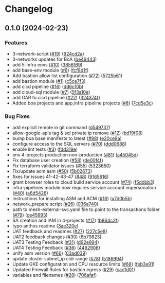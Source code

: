 # Changelog

## 0.1.0 (2024-02-23)


### Features

* 3-network-script ([#19](https://github.com/GoogleCloudPlatform/terraform-example-foundation-app/issues/19)) ([924cd2a](https://github.com/GoogleCloudPlatform/terraform-example-foundation-app/commit/924cd2a2043202739f92fb36c06394bd3925f6ba))
* 3-networks updates for BoA ([be49443](https://github.com/GoogleCloudPlatform/terraform-example-foundation-app/commit/be4944375537431361922b59688db5a5be9048f9))
* add 5-infra envs ([#10](https://github.com/GoogleCloudPlatform/terraform-example-foundation-app/issues/10)) ([3856f69](https://github.com/GoogleCloudPlatform/terraform-example-foundation-app/commit/3856f69937fccfe1cfef80f2b216e340fa167756))
* add base-env module ([#6](https://github.com/GoogleCloudPlatform/terraform-example-foundation-app/issues/6)) ([fcf8d1f](https://github.com/GoogleCloudPlatform/terraform-example-foundation-app/commit/fcf8d1f85d07739f3a2d4b8efe9a33e58194146c))
* Add bastion allow list configuration ([#72](https://github.com/GoogleCloudPlatform/terraform-example-foundation-app/issues/72)) ([5725b61](https://github.com/GoogleCloudPlatform/terraform-example-foundation-app/commit/5725b6153bcdd53688b13cee9792138b97a608fc))
* add bastion module ([#1](https://github.com/GoogleCloudPlatform/terraform-example-foundation-app/issues/1)) ([c5ce7f3](https://github.com/GoogleCloudPlatform/terraform-example-foundation-app/commit/c5ce7f3f104aa76c2fef9012a34f9ee5eb84aaf0))
* add cicd pipeline ([#16](https://github.com/GoogleCloudPlatform/terraform-example-foundation-app/issues/16)) ([dd6c10b](https://github.com/GoogleCloudPlatform/terraform-example-foundation-app/commit/dd6c10b975e6cf4dd8690dee2982c7e3f3a1789b))
* add cloud-sql module ([#7](https://github.com/GoogleCloudPlatform/terraform-example-foundation-app/issues/7)) ([5f3a10e](https://github.com/GoogleCloudPlatform/terraform-example-foundation-app/commit/5f3a10e21379f0647ffdda6d7b729f108a0e6840))
* add GAR to cicd pipeline ([#22](https://github.com/GoogleCloudPlatform/terraform-example-foundation-app/issues/22)) ([324374f](https://github.com/GoogleCloudPlatform/terraform-example-foundation-app/commit/324374ff1d75224b878d84230c8b93ed31446d7e))
* Added boa projects and app,infra pipeline projects ([#8](https://github.com/GoogleCloudPlatform/terraform-example-foundation-app/issues/8)) ([7cd5e3c](https://github.com/GoogleCloudPlatform/terraform-example-foundation-app/commit/7cd5e3c12469f9269fec1302d5892c60dfb1cf13))


### Bug Fixes

* add explicit remote in git command ([d549737](https://github.com/GoogleCloudPlatform/terraform-example-foundation-app/commit/d549737be96de4660087e8210aab1f2b4f88e6f4))
* allow-google-apis tag & sql private ip remove ([#12](https://github.com/GoogleCloudPlatform/terraform-example-foundation-app/issues/12)) ([bd19f08](https://github.com/GoogleCloudPlatform/terraform-example-foundation-app/commit/bd19f08b24a0dc2f89340ddea911e960cea82cfc))
* bump boa base manifests to latest ([#98](https://github.com/GoogleCloudPlatform/terraform-example-foundation-app/issues/98)) ([e20ce9a](https://github.com/GoogleCloudPlatform/terraform-example-foundation-app/commit/e20ce9a544afba7216cbc08347cf8d889b6e6ca0))
* configure access to the SQL servers ([#70](https://github.com/GoogleCloudPlatform/terraform-example-foundation-app/issues/70)) ([ddd0688](https://github.com/GoogleCloudPlatform/terraform-example-foundation-app/commit/ddd068858299e524cd77b1a5ca69caae27442fb6))
* enable lint tests ([#3](https://github.com/GoogleCloudPlatform/terraform-example-foundation-app/issues/3)) ([fdd319e](https://github.com/GoogleCloudPlatform/terraform-example-foundation-app/commit/fdd319e20453392d7e3db352ca15f82dfbf1ed90))
* env 4-projects production non-production ([#81](https://github.com/GoogleCloudPlatform/terraform-example-foundation-app/issues/81)) ([a45045d](https://github.com/GoogleCloudPlatform/terraform-example-foundation-app/commit/a45045dd699aece543d36e69e714411e73dbef02))
* Fix database user creation ([#58](https://github.com/GoogleCloudPlatform/terraform-example-foundation-app/issues/58)) ([de00f4f](https://github.com/GoogleCloudPlatform/terraform-example-foundation-app/commit/de00f4fe2540912949a6fc32691c14964211c2d3))
* Fix terraform validator issues ([#55](https://github.com/GoogleCloudPlatform/terraform-example-foundation-app/issues/55)) ([5323650](https://github.com/GoogleCloudPlatform/terraform-example-foundation-app/commit/532365030b603479d8d1b569de09b411834cf1d1))
* Fix/update acm asm ([#50](https://github.com/GoogleCloudPlatform/terraform-example-foundation-app/issues/50)) ([5b02673](https://github.com/GoogleCloudPlatform/terraform-example-foundation-app/commit/5b02673ce839e2ec0f35b2039f57d365e3fbcab9))
* fixes for issues 41-42-43-47 ([#48](https://github.com/GoogleCloudPlatform/terraform-example-foundation-app/issues/48)) ([9165916](https://github.com/GoogleCloudPlatform/terraform-example-foundation-app/commit/91659168b381be592510e1b366205c39d6b649ce))
* grant browser roles to cloud build service account ([#74](https://github.com/GoogleCloudPlatform/terraform-example-foundation-app/issues/74)) ([f5ddbb3](https://github.com/GoogleCloudPlatform/terraform-example-foundation-app/commit/f5ddbb3bc5669edc00b9bce48643f33c5ccbf554))
* infra-pipelines module now requires service account impersonation ([#40](https://github.com/GoogleCloudPlatform/terraform-example-foundation-app/issues/40)) ([a6d5426](https://github.com/GoogleCloudPlatform/terraform-example-foundation-app/commit/a6d5426776fb366ad689f9f53521894831625f68))
* Instructions for installing ASM and ACM ([#18](https://github.com/GoogleCloudPlatform/terraform-example-foundation-app/issues/18)) ([a7d0b5b](https://github.com/GoogleCloudPlatform/terraform-example-foundation-app/commit/a7d0b5bcd53d588ebcba2bb9262a3a1c4b606eae))
* network_prepare script ([#26](https://github.com/GoogleCloudPlatform/terraform-example-foundation-app/issues/26)) ([036a740](https://github.com/GoogleCloudPlatform/terraform-example-foundation-app/commit/036a740f015f3149687751681e18b03a07b0f705))
* path to mesh-external-svc.yaml file to point to the transactions folder ([#79](https://github.com/GoogleCloudPlatform/terraform-example-foundation-app/issues/79)) ([ce45993](https://github.com/GoogleCloudPlatform/terraform-example-foundation-app/commit/ce4599359153f980ec7f9f7b8e52f949b4ef5130))
* SA creation and IAM in 4-projects ([#17](https://github.com/GoogleCloudPlatform/terraform-example-foundation-app/issues/17)) ([b864c2f](https://github.com/GoogleCloudPlatform/terraform-example-foundation-app/commit/b864c2fa30fe2b999ed778f768c35b4c4d9be3d3))
* typo anthos readme ([3ae320e](https://github.com/GoogleCloudPlatform/terraform-example-foundation-app/commit/3ae320e356ad9a76e32331a21a4eb91a333f0d1d))
* UAT feedback and readmes ([#27](https://github.com/GoogleCloudPlatform/terraform-example-foundation-app/issues/27)) ([227c5e8](https://github.com/GoogleCloudPlatform/terraform-example-foundation-app/commit/227c5e8ada9077654629dc8b58852d37f25abb2a))
* UAT2 feedback changes ([#30](https://github.com/GoogleCloudPlatform/terraform-example-foundation-app/issues/30)) ([6b79823](https://github.com/GoogleCloudPlatform/terraform-example-foundation-app/commit/6b79823dd64998b37cf58c218870d00a24a9b662))
* UAT3 Testing Feedback ([#31](https://github.com/GoogleCloudPlatform/terraform-example-foundation-app/issues/31)) ([d92e894](https://github.com/GoogleCloudPlatform/terraform-example-foundation-app/commit/d92e89485d2b6ea1caf633b66b41d8a10380e64d))
* UAT4 Testing Feedback ([#36](https://github.com/GoogleCloudPlatform/terraform-example-foundation-app/issues/36)) ([4462908](https://github.com/GoogleCloudPlatform/terraform-example-foundation-app/commit/4462908566c6d417c5076271cd06ded5204aff5b))
* unify asm version ([#66](https://github.com/GoogleCloudPlatform/terraform-example-foundation-app/issues/66)) ([03ad039](https://github.com/GoogleCloudPlatform/terraform-example-foundation-app/commit/03ad03917bbd7e89139051fc16b5b25114ff7949))
* update cluster subnet_ip cidr range ([#78](https://github.com/GoogleCloudPlatform/terraform-example-foundation-app/issues/78)) ([5186994](https://github.com/GoogleCloudPlatform/terraform-example-foundation-app/commit/51869946468d4a2907870b1a1d8a0c3611d0f193))
* Update GKE configuration and CPU resource limits ([#68](https://github.com/GoogleCloudPlatform/terraform-example-foundation-app/issues/68)) ([feb3e91](https://github.com/GoogleCloudPlatform/terraform-example-foundation-app/commit/feb3e9179673a67ec180969ba03f2bdbe9e11642))
* Updated Firewall Rules for bastion egress ([#29](https://github.com/GoogleCloudPlatform/terraform-example-foundation-app/issues/29)) ([cac1d01](https://github.com/GoogleCloudPlatform/terraform-example-foundation-app/commit/cac1d014e7dc20403f71b6e295a0c457424b381a))
* variables and filenames ([#28](https://github.com/GoogleCloudPlatform/terraform-example-foundation-app/issues/28)) ([706afaf](https://github.com/GoogleCloudPlatform/terraform-example-foundation-app/commit/706afaf5b36065cbd3190617508197e50ccce294))
